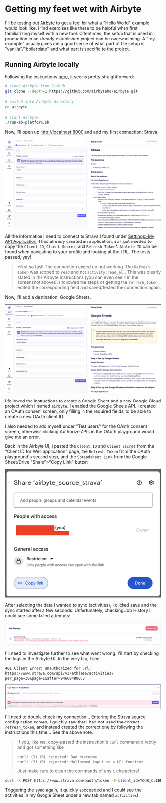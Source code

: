 # Getting my feet wet with Airbyte

I'll be testing out [Airbyte](https://airbyte.io/) to get a feel for what a "Hello World" example would look like. I find exercises like these to be helpful when first familiarizing myself with a new tool. Oftentimes, the setup that is used in production in an already established project can be overwhelming. A "toy example" usually gives me a good sense of what part of the setup is "vanilla"/"boilerplate" and what part is specific to the project.

## Running Airbyte locally

Following the instructions [here](https://docs.airbyte.com/deploying-airbyte/local-deployment), it seems pretty straightforward:

```bash
# clone Airbyte from GitHub
git clone --depth=1 https://github.com/airbytehq/airbyte.git

# switch into Airbyte directory
cd airbyte

# start Airbyte
./run-ab-platform.sh
```

Now, I'll open up [http://localhost:8000](http://localhost:8000) and add my first connection: Strava.

![alt text](image.png)

All the information I need to connect to Strava I found under [Settings>My API Application](https://www.strava.com/settings/api). I had already created an application, so I just needed to copy the `Client ID`, `Client Secret`, and `Refresh Token`\*. `Athlete ID` can be found when navigating to your profile and looking at the URL. The tests passed, yay!

> \*Not so fast! The connection ended up not working. The `Refresh Token` was scoped to `read` and not `activity:read_all`. This was clearly stated in the Airbyte instructions (you can even see it in the screenshot above!). I followed the steps of getting the `refresh_token`, edited the corresponding field and saved/tested the connection again.

Now, I'll add a destination: Google Sheets.

![alt text](image-1.png)

I followed the instructions to create a Google Sheet and a new Google Cloud project which I named `airbyte`. I enabled the Google Sheets API. I created an OAuth consent screen, only filling in the required fields, to be able to create a new OAuth client ID.

I also needed to add myself under "Test users" for the OAuth consent screen, otherwise clicking Authorize APIs in the OAuth playground would give me an error.

Back in the Airbyte UI, I pasted the `Client ID` and `Client Secret` from the "Client ID for Web application" page, the `Refresh Token` from the OAuth playground's second step, and the `Spreadsheet Link` from the Google Sheet/Drive "Share">"Copy Link" button

![alt text](image-2.png)

After selecting the data I wanted to sync (activities), I clicked save and the sync started after a few seconds. Unfortunately, checking Job
History I could see some failed attempts:

![alt text](image-3.png)

I'll need to investigate further to see what went wrong. I'll start by checking the logs in the Airbyte UI. In the very top, I see

```
401 Client Error: Unauthorized for url: https://www.strava.com/api/v3/athlete/activities?per_page=30&page=1&after=946684800.0
```

![alt text](image-4.png)

I'll need to double check my connection... Entering the Strava source configuration screen, I quickly saw that I had not used the correct `refresh_token`, and instead created the correct one by following the instructions this time... See the above note.

> If you, like me, copy-pasted the instruction's `curl` command directly and got something like
>
> ```
> curl: (3) URL rejected: Bad hostname
> curl: (3) URL rejected: Malformed input to a URL function
>
> ```
>
> Just make sure to clean the commands of any `\` characters!

```bash
curl -X POST https://www.strava.com/oauth/token -F client_id=YOUR_CLIENT_ID -F client_secret=YOUR_CLIENT_SECRET -F code=AUTHORIZATION_CODE -F grant_type=authorization_code
```

Triggering the sync again, it quickly succeeded and I could see the activities in my Google Sheet under a new tab named `activities`!
